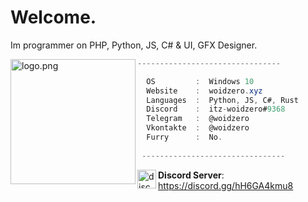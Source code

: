 # Welcome.
Im programmer on PHP, Python, JS, C# & UI, GFX Designer.


<img align="left" src="https://avatars.githubusercontent.com/u/71274141?v=4" alt="logo.png" width="200" /> 

```cs
--------------------------------

  OS         :  Windows 10
  Website    :  woidzero.xyz
  Languages  :  Python, JS, C#, Rust
  Discord    :  itz-woidzero#9368
  Telegram   :  @woidzero
  Vkontakte  :  @woidzero
  Furry      :  No.
 
 --------------------------------
```

<img align="left" src="https://api.woidzero.xyz/_icons/outlined/logos/discord.png" alt="discord.png" width="30" /> **Discord Server**: https://discord.gg/hH6GA4kmu8
